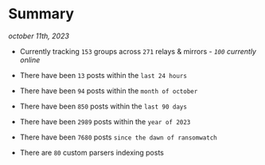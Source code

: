 
# Summary
_october 11th, 2023_

- Currently tracking `153` groups across `271` relays & mirrors - _`100` currently online_

- There have been `13` posts within the `last 24 hours`

- There have been `94` posts within the `month of october`

- There have been `850` posts within the `last 90 days`

- There have been `2989` posts within the `year of 2023`

- There have been `7680` posts `since the dawn of ransomwatch`

- There are `80` custom parsers indexing posts
